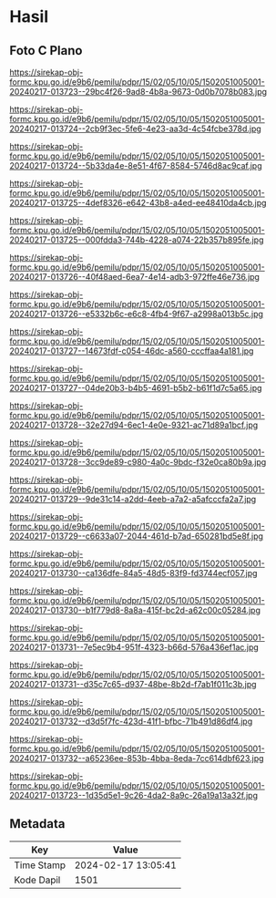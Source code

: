 # Hasil

## Foto C Plano

https://sirekap-obj-formc.kpu.go.id/e9b6/pemilu/pdpr/15/02/05/10/05/1502051005001-20240217-013723--29bc4f26-9ad8-4b8a-9673-0d0b7078b083.jpg

https://sirekap-obj-formc.kpu.go.id/e9b6/pemilu/pdpr/15/02/05/10/05/1502051005001-20240217-013724--2cb9f3ec-5fe6-4e23-aa3d-4c54fcbe378d.jpg

https://sirekap-obj-formc.kpu.go.id/e9b6/pemilu/pdpr/15/02/05/10/05/1502051005001-20240217-013724--5b33da4e-8e51-4f67-8584-5746d8ac9caf.jpg

https://sirekap-obj-formc.kpu.go.id/e9b6/pemilu/pdpr/15/02/05/10/05/1502051005001-20240217-013725--4def8326-e642-43b8-a4ed-ee48410da4cb.jpg

https://sirekap-obj-formc.kpu.go.id/e9b6/pemilu/pdpr/15/02/05/10/05/1502051005001-20240217-013725--000fdda3-744b-4228-a074-22b357b895fe.jpg

https://sirekap-obj-formc.kpu.go.id/e9b6/pemilu/pdpr/15/02/05/10/05/1502051005001-20240217-013726--40f48aed-6ea7-4e14-adb3-972ffe46e736.jpg

https://sirekap-obj-formc.kpu.go.id/e9b6/pemilu/pdpr/15/02/05/10/05/1502051005001-20240217-013726--e5332b6c-e6c8-4fb4-9f67-a2998a013b5c.jpg

https://sirekap-obj-formc.kpu.go.id/e9b6/pemilu/pdpr/15/02/05/10/05/1502051005001-20240217-013727--14673fdf-c054-46dc-a560-cccffaa4a181.jpg

https://sirekap-obj-formc.kpu.go.id/e9b6/pemilu/pdpr/15/02/05/10/05/1502051005001-20240217-013727--04de20b3-b4b5-4691-b5b2-b61f1d7c5a65.jpg

https://sirekap-obj-formc.kpu.go.id/e9b6/pemilu/pdpr/15/02/05/10/05/1502051005001-20240217-013728--32e27d94-6ec1-4e0e-9321-ac71d89a1bcf.jpg

https://sirekap-obj-formc.kpu.go.id/e9b6/pemilu/pdpr/15/02/05/10/05/1502051005001-20240217-013728--3cc9de89-c980-4a0c-9bdc-f32e0ca80b9a.jpg

https://sirekap-obj-formc.kpu.go.id/e9b6/pemilu/pdpr/15/02/05/10/05/1502051005001-20240217-013729--9de31c14-a2dd-4eeb-a7a2-a5afcccfa2a7.jpg

https://sirekap-obj-formc.kpu.go.id/e9b6/pemilu/pdpr/15/02/05/10/05/1502051005001-20240217-013729--c6633a07-2044-461d-b7ad-650281bd5e8f.jpg

https://sirekap-obj-formc.kpu.go.id/e9b6/pemilu/pdpr/15/02/05/10/05/1502051005001-20240217-013730--ca136dfe-84a5-48d5-83f9-fd3744ecf057.jpg

https://sirekap-obj-formc.kpu.go.id/e9b6/pemilu/pdpr/15/02/05/10/05/1502051005001-20240217-013730--b1f779d8-8a8a-415f-bc2d-a62c00c05284.jpg

https://sirekap-obj-formc.kpu.go.id/e9b6/pemilu/pdpr/15/02/05/10/05/1502051005001-20240217-013731--7e5ec9b4-951f-4323-b66d-576a436ef1ac.jpg

https://sirekap-obj-formc.kpu.go.id/e9b6/pemilu/pdpr/15/02/05/10/05/1502051005001-20240217-013731--d35c7c65-d937-48be-8b2d-f7ab1f011c3b.jpg

https://sirekap-obj-formc.kpu.go.id/e9b6/pemilu/pdpr/15/02/05/10/05/1502051005001-20240217-013732--d3d5f7fc-423d-41f1-bfbc-71b491d86df4.jpg

https://sirekap-obj-formc.kpu.go.id/e9b6/pemilu/pdpr/15/02/05/10/05/1502051005001-20240217-013732--a65236ee-853b-4bba-8eda-7cc614dbf623.jpg

https://sirekap-obj-formc.kpu.go.id/e9b6/pemilu/pdpr/15/02/05/10/05/1502051005001-20240217-013723--1d35d5e1-9c26-4da2-8a9c-26a19a13a32f.jpg


## Metadata

| Key        | Value               |
| ---------- | ------------------- |
| Time Stamp | 2024-02-17 13:05:41 |
| Kode Dapil | 1501                |



